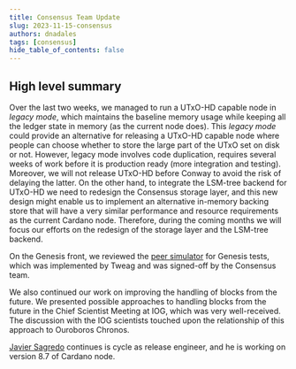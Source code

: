 ```yaml
---
title: Consensus Team Update
slug: 2023-11-15-consensus
authors: dnadales
tags: [consensus]
hide_table_of_contents: false
---
```


## High level summary

Over the last two weeks, we managed to run a UTxO-HD capable node in _legacy mode_, which maintains the baseline memory usage while keeping all the ledger state in memory (as the current node does).
This _legacy mode_ could provide an alternative for releasing a UTxO-HD capable node where people can choose whether to store the large part of the UTxO set on disk or not.
However, legacy mode involves code duplication, requires several weeks of work before it is production ready (more integration and testing). Moreover, we will not release UTxO-HD before Conway to avoid the risk of delaying the latter.
On the other hand, to integrate the LSM-tree backend for UTxO-HD we need to redesign the Consensus storage layer, and this new design might enable us to implement an alternative in-memory backing store that will have a very similar performance and resource requirements as the current Cardano node.
Therefore, during the coming months we will focus our efforts on the redesign of the storage layer and the LSM-tree backend.

On the Genesis front, we reviewed the [peer simulator](https://github.com/input-output-hk/ouroboros-consensus/pull/434) for Genesis tests, which was implemented by Tweag and was signed-off by the Consensus team.

We also continued our work on improving the handling of blocks from the future. We presented possible approaches to handling blocks from the future in the Chief Scientist Meeting at IOG, which was very well-received. The discussion with the IOG scientists touched upon the relationship of this approach to Ouroboros Chronos.

[Javier Sagredo](https://github.com/jasagredo) continues is cycle as release engineer, and he is working on version 8.7 of Cardano node.
